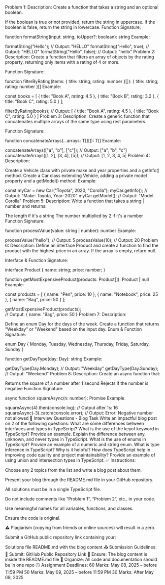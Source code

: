 Problem 1:
Description: Create a function that takes a string and an optional boolean.

If the boolean is true or not provided, return the string in uppercase.
If the boolean is false, return the string in lowercase.
Function Signature:

function formatString(input: string, toUpper?: boolean): string
Example:

formatString("Hello"); // Output: "HELLO"
formatString("Hello", true); // Output: "HELLO"
formatString("Hello", false); // Output: "hello"
Problem 2:
Description: Create a function that filters an array of objects by the rating property, returning only items with a rating of 4 or more.

Function Signature:

function filterByRating(items: { title: string; rating: number }[]): { title: string; rating: number }[]
Example:

const books = [
{ title: "Book A", rating: 4.5 },
{ title: "Book B", rating: 3.2 },
{ title: "Book C", rating: 5.0 }
];

filterByRating(books);
// Output: [ { title: "Book A", rating: 4.5 }, { title: "Book C", rating: 5.0 } ]
Problem 3:
Description: Create a generic function that concatenates multiple arrays of the same type using rest parameters.

Function Signature:

function concatenateArrays<T>(...arrays: T[][]): T[]
Example:

concatenateArrays(["a", "b"], ["c"]); // Output: ["a", "b", "c"]
concatenateArrays([1, 2], [3, 4], [5]); // Output: [1, 2, 3, 4, 5]
Problem 4:
Description:

Create a Vehicle class with private make and year properties and a getInfo() method.
Create a Car class extending Vehicle, adding a private model property and a getModel() method.
Example:

const myCar = new Car("Toyota", 2020, "Corolla");
myCar.getInfo(); // Output: "Make: Toyota, Year: 2020"
myCar.getModel(); // Output: "Model: Corolla"
Problem 5:
Description: Write a function that takes a string | number and returns:

The length if it's a string
The number multiplied by 2 if it's a number
Function Signature:

function processValue(value: string | number): number
Example:

processValue("hello"); // Output: 5
processValue(10); // Output: 20
Problem 6:
Description: Define an interface Product and create a function to find the product with the highest price in an array. If the array is empty, return null.

Interface & Function Signature:

interface Product {
name: string;
price: number;
}

function getMostExpensiveProduct(products: Product[]): Product | null
Example:

const products = [
{ name: "Pen", price: 10 },
{ name: "Notebook", price: 25 },
{ name: "Bag", price: 50 }
];

getMostExpensiveProduct(products);  
// Output: { name: "Bag", price: 50 }
Problem 7:
Description:

Define an enum Day for the days of the week.
Create a function that returns "Weekday" or "Weekend" based on the input day.
Enum & Function Signature:

enum Day {
Monday,
Tuesday,
Wednesday,
Thursday,
Friday,
Saturday,
Sunday
}

function getDayType(day: Day): string
Example:

getDayType(Day.Monday); // Output: "Weekday"
getDayType(Day.Sunday); // Output: "Weekend"
Problem 8:
Description: Create an async function that:

Returns the square of a number after 1 second
Rejects if the number is negative
Function Signature:

async function squareAsync(n: number): Promise<number>
Example:

squareAsync(4).then(console.log); // Output after 1s: 16
squareAsync(-3).catch(console.error); // Output: Error: Negative number not allowed
🎯 Interview Questions - Blog Task
Write an impactful blog post on 2 of the following questions:
What are some differences between interfaces and types in TypeScript?
What is the use of the keyof keyword in TypeScript? Provide an example.
Explain the difference between any, unknown, and never types in TypeScript.
What is the use of enums in TypeScript? Provide an example of a numeric and string enum.
What is type inference in TypeScript? Why is it helpful?
How does TypeScript help in improving code quality and project maintainability?
Provide an example of using union and intersection types in TypeScript.
✅ Instructions:

Choose any 2 topics from the list and write a blog post about them.

Present your blog through the README.md file in your GitHub repository.

All solutions must be in a single TypeScript file.

Do not include comments like “Problem 1”, “Problem 2”, etc., in your code.

Use meaningful names for all variables, functions, and classes.

Ensure the code is original.

⚠️ Plagiarism (copying from friends or online sources) will result in a zero.

Submit a GitHub public repository link containing your:

Solutions file
README.md with the blog content
📤 Submission Guidelines:
🔗 Submit: GitHub Public Repository Link
📝 Ensure: The blog content is inside the README.md file
📂 Organize: All code and documentation should be in one repo
🕒 Assignment Deadlines:
60 Marks: May 08, 2025 – before 11:59 PM
50 Marks: May 09, 2025 – before 11:59 PM
30 Marks: After May 09, 2025
